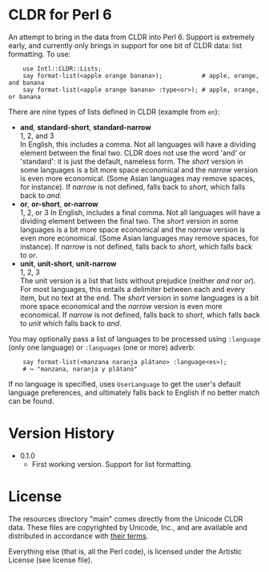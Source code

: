 # CLDR for Perl 6

An attempt to bring in the data from CLDR into Perl 6.  Support is extremely
early, and currently only brings in support for one bit of CLDR data:
list formatting.   To use:

```perl6
    use Intl::CLDR::Lists;
    say format-list(<apple orange banana>);           # apple, orange, and banana
    say format-list(<apple orange banana> :type<or>); # apple, orange, or banana
```

There are nine types of lists defined in CLDR (example from `en`):

  * **and**, **standard-short**, **standard-narrow**   
  1, 2, and 3  
  In English, this includes a comma.  Not all languages will have a dividing element
  between the final two.  CLDR does not use the word 'and' or 'standard': it is
  just the default, nameless form.  The *short* version in some languages
  is a bit more space economical and the *narrow* version is even more
  economical.  (Some Asian languages may remove spaces, for instance).  If
  *narrow* is not defined, falls back to *short*, which falls back to *and*.
  * **or**, **or-short**, **or-narrow**   
  1, 2, or 3
  In English, includes a final comma.  Not all languages will have a dividing
  element between the final two.  The *short* version in some languages
  is a bit more space economical and the *narrow* version is even more
  economical.  (Some Asian languages may remove spaces, for instance).  If
  *narrow* is not defined, falls back to *short*, which falls back to *or*.
  * **unit**, **unit-short**, **unit-narrow**  
  1, 2, 3  
  The unit version is a list that lists without prejudice (neither *and* nor *or*).  
  For most languages, this entails a delimiter between each and every item, but
  no text at the end.  The *short* version in some languages
  is a bit more space economical and the *narrow* version is even more
  economical. If *narrow* is not defined, falls back to *short*, which falls
  back to *unit* which falls back to *and*.

You may optionally pass a list of languages to be processed using `:language`
(only one language) or `:languages` (one or more) adverb:

```perl6
    say format-list(<manzana naranja plátano> :language<es>);
    # ↪︎ "manzana, naranja y plátano"
```

If no language is specified, uses `UserLanguage` to get the user's default
language preferences, and ultimately falls back to English if no better match
can be found.

# Version History
  * 0.1.0  
    * First working version.  Support for list formatting.  

# License

The resources directory "main" comes directly from the Unicode CLDR data.
These files are copyrighted by Unicode, Inc., and are available and distributed
in accordance with [their terms](http://www.unicode.org/copyright.html).

Everything else (that is, all the Perl code), is licensed under the Artistic License (see license file).

